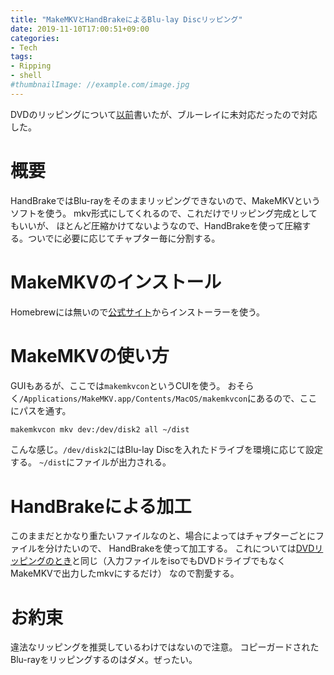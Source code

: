 ```yaml
---
title: "MakeMKVとHandBrakeによるBlu-lay Discリッピング"
date: 2019-11-10T17:00:51+09:00
categories:
- Tech
tags:
- Ripping
- shell
#thumbnailImage: //example.com/image.jpg
---
```


DVDのリッピングについて[以前](../ripping_1/)書いたが、ブルーレイに未対応だったので対応した。

<!--more-->

# 概要
HandBrakeではBlu-rayをそのままリッピングできないので、MakeMKVというソフトを使う。
mkv形式にしてくれるので、これだけでリッピング完成としてもいいが、
ほとんど圧縮かけてないようなので、HandBrakeを使って圧縮する。ついでに必要に応じてチャプター毎に分割する。

# MakeMKVのインストール
Homebrewには無いので[公式サイト](https://makemkv.com/download)からインストーラーを使う。

# MakeMKVの使い方
GUIもあるが、ここでは`makemkvcon`というCUIを使う。
おそらく`/Applications/MakeMKV.app/Contents/MacOS/makemkvcon`にあるので、ここにパスを通す。

```bash
makemkvcon mkv dev:/dev/disk2 all ~/dist
```

こんな感じ。`/dev/disk2`にはBlu-lay Discを入れたドライブを環境に応じて設定する。
`~/dist`にファイルが出力される。

# HandBrakeによる加工
このままだとかなり重たいファイルなのと、場合によってはチャプターごとにファイルを分けたいので、
HandBrakeを使って加工する。
これについては[DVDリッピングのとき](../ripping_1/)と同じ（入力ファイルをisoでもDVDドライブでもなくMakeMKVで出力したmkvにするだけ）
なので割愛する。

# お約束
違法なリッピングを推奨しているわけではないので注意。
コピーガードされたBlu-rayをリッピングするのはダメ。ぜったい。
